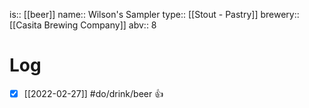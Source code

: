 is:: [[beer]]
name:: Wilson's Sampler
type:: [[Stout - Pastry]]
brewery:: [[Casita Brewing Company]]
abv:: 8

# Log
- [x] [[2022-02-27]] #do/drink/beer 👍
